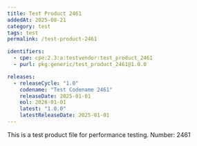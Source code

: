 ```yaml
---
title: Test Product 2461
addedAt: 2025-08-21
category: test
tags: test
permalink: /test-product-2461

identifiers:
  - cpe: cpe:2.3:a:testvendor:test_product_2461
  - purl: pkg:generic/test_product_2461@1.0.0

releases:
  - releaseCycle: "1.0"
    codename: "Test Codename 2461"
    releaseDate: 2025-01-01
    eol: 2026-01-01
    latest: "1.0.0"
    latestReleaseDate: 2025-01-01
---
```


This is a test product file for performance testing. Number: 2461
